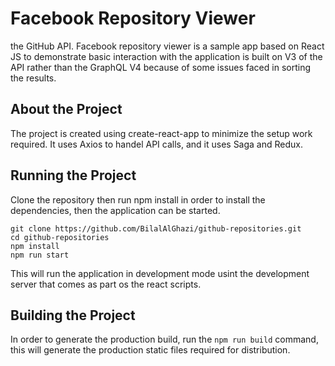 # Facebook Repository Viewer

the GitHub API.
Facebook repository viewer is a sample app based on React JS to demonstrate basic interaction with the application is built on V3 of the API rather than the GraphQL V4 because of some issues faced in sorting the results.

## About the Project

The project is created using create-react-app to minimize the setup work required. It uses Axios to handel API calls, and it uses Saga and Redux.

## Running the Project

Clone the repository then run npm install in order to install the dependencies, then the application can be started.

```shell
git clone https://github.com/BilalAlGhazi/github-repositories.git
cd github-repositories
npm install
npm run start
```

This will run the application in development mode usint the development server that comes as part os the react scripts.

## Building the Project

In order to generate the production build, run the `npm run build` command, this will generate the production static files required for distribution.

